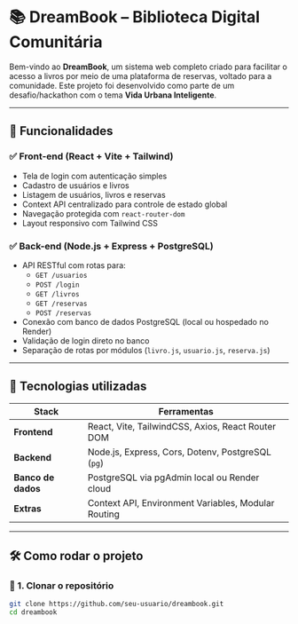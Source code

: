 # 📚 DreamBook – Biblioteca Digital Comunitária

Bem-vindo ao **DreamBook**, um sistema web completo criado para facilitar o acesso a livros por meio de uma plataforma de reservas, voltado para a comunidade. Este projeto foi desenvolvido como parte de um desafio/hackathon com o tema **Vida Urbana Inteligente**.

---

## 🚀 Funcionalidades

### ✅ Front-end (React + Vite + Tailwind)
- Tela de login com autenticação simples
- Cadastro de usuários e livros
- Listagem de usuários, livros e reservas
- Context API centralizado para controle de estado global
- Navegação protegida com `react-router-dom`
- Layout responsivo com Tailwind CSS

### ✅ Back-end (Node.js + Express + PostgreSQL)
- API RESTful com rotas para:
  - `GET /usuarios`
  - `POST /login`
  - `GET /livros`
  - `GET /reservas`
  - `POST /reservas`
- Conexão com banco de dados PostgreSQL (local ou hospedado no Render)
- Validação de login direto no banco
- Separação de rotas por módulos (`livro.js`, `usuario.js`, `reserva.js`)

---

## 🧠 Tecnologias utilizadas

| Stack | Ferramentas |
|-------|-------------|
| **Frontend** | React, Vite, TailwindCSS, Axios, React Router DOM |
| **Backend**  | Node.js, Express, Cors, Dotenv, PostgreSQL (`pg`) |
| **Banco de dados** | PostgreSQL via pgAdmin local ou Render cloud |
| **Extras** | Context API, Environment Variables, Modular Routing |

---

## 🛠 Como rodar o projeto

### 🔹 1. Clonar o repositório
```bash
git clone https://github.com/seu-usuario/dreambook.git
cd dreambook

